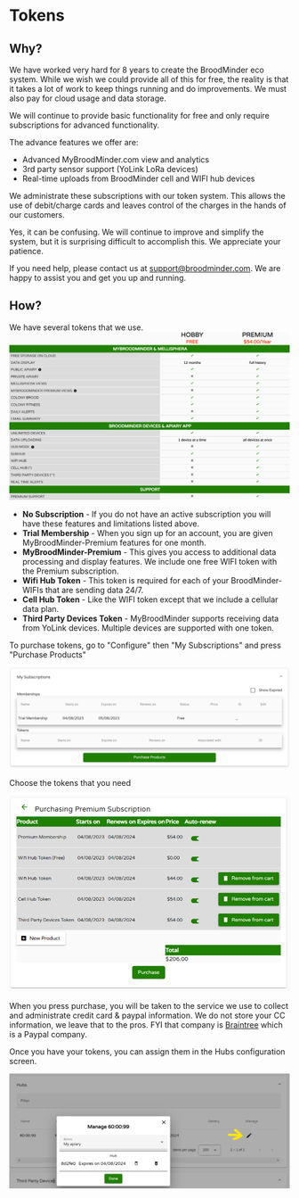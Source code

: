 # Tokens

## Why?

We have worked very hard for 8 years to create the BroodMinder eco system. While we wish we could provide all of this for free, the reality is that it takes a lot of work to keep things running and do improvements. We must also pay for cloud usage and data storage. 

We will continue to provide basic functionality for free and only require subscriptions for advanced functionality.

The advance features we offer are:

- Advanced MyBroodMinder.com view and analytics
- 3rd party sensor support (YoLink LoRa devices)
- Real-time uploads from BroodMinder cell and WIFI hub devices

We administrate these subscriptions with our token system. This allows the use of debit/charge cards and leaves control of the charges in the hands of our customers.

Yes, it can be confusing. We will continue to improve and simplify the system, but it is surprising difficult to accomplish this. We appreciate your patience.

If you need help, please contact us at support@broodminder.com. We are happy to assist you and get you up and running.

## How?

We have several tokens that we use. ![image-20230408105636285](./65_tokens.assets/image-20230408105636285.png)

- **No Subscription** - If you do not have an active subscription you will have these features and limitations listed above.
- **Trial Membership** - When you sign up for an account, you are given MyBroodMinder-Premium features for one month.
- **MyBroodMinder-Premium** - This gives you access to additional data processing and display features. We include one free WIFI token with the Premium subscription.
- **Wifi Hub Token** - This token is required for each of your BroodMinder-WIFIs that are sending data 24/7.
- **Cell Hub Token** - Like the WIFI token except that we include a cellular data plan.
- **Third Party Devices Token** - MyBroodMinder supports receiving data from YoLink devices. Multiple devices are supported with one token.

To purchase tokens, go to "Configure" then "My Subscriptions" and press "Purchase Products"

![image-20230408110556825](./65_tokens.assets/image-20230408110556825.png)

Choose the tokens that you need

![image-20230408112709491](./65_tokens.assets/image-20230408112709491.png)

When you press purchase, you will be taken to the service we use to collect and administrate credit card & paypal information. We do not store your CC information, we leave that to the pros. FYI that company is [Braintree](https://www.braintreepayments.com/) which is a Paypal company.

Once you have your tokens, you can assign them in the Hubs configuration screen.

![image-20230408113557020](./65_tokens.assets/image-20230408113557020.png)





